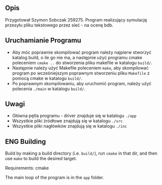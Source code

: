 ## Opis 
Przygotował Szymon Sobczak 259275. 
Program realizujący symulację przesyłu pliku tekstowego przez sieć - na ocenę bdb.

## Uruchamianie Programu
 * Aby móc poprawnie skompilować program należy najpierw stworzyć katalog build, o ile go nie ma, a następnie użyć programu cmake poleceniem `cmake ..` do stworzenia pliku makefile w katalogu `build/`.
 * Następnie należy użyć Makefile poleceniem `make`, aby skompilować program po wcześniejszym poprawnym stworzeniu pliku `Makefile` z pomocą cmake w katalogu `build/`. 
 * Po poprawnym skompilowaniu, aby uruchomić program, należy użyć polecenia `./main` w katalogu `build/`.

## Uwagi 
 * Główna pętla programu - driver znajduje się w katalogu `./app`
 * Wszystkie pliki źródłowe znajdują się w katalogu `./src`
 * Wszystkie pliki nagłówków znajdują się w katalogu `./inc`

## ENG Building
Build by making a build directory (i.e. `build/`), run `cmake` in that dir, and then use `make` to build the desired target.

Requirements: cmake

The main loop of the program is in the `app` folder.